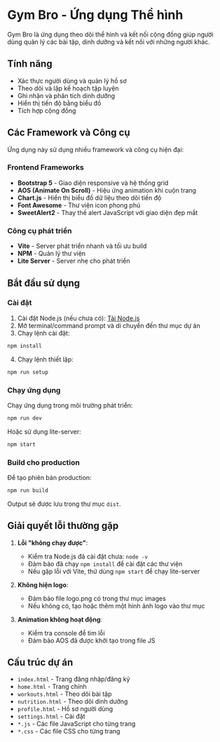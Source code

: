 # Gym Bro - Ứng dụng Thể hình

Gym Bro là ứng dụng theo dõi thể hình và kết nối cộng đồng giúp người dùng quản lý các bài tập, dinh dưỡng và kết nối với những người khác.

## Tính năng

- Xác thực người dùng và quản lý hồ sơ
- Theo dõi và lập kế hoạch tập luyện
- Ghi nhận và phân tích dinh dưỡng
- Hiển thị tiến độ bằng biểu đồ
- Tích hợp cộng đồng

## Các Framework và Công cụ

Ứng dụng này sử dụng nhiều framework và công cụ hiện đại:

### Frontend Frameworks

- **Bootstrap 5** - Giao diện responsive và hệ thống grid
- **AOS (Animate On Scroll)** - Hiệu ứng animation khi cuộn trang
- **Chart.js** - Hiển thị biểu đồ dữ liệu theo dõi tiến độ
- **Font Awesome** - Thư viện icon phong phú
- **SweetAlert2** - Thay thế alert JavaScript với giao diện đẹp mắt

### Công cụ phát triển

- **Vite** - Server phát triển nhanh và tối ưu build
- **NPM** - Quản lý thư viện
- **Lite Server** - Server nhẹ cho phát triển

## Bắt đầu sử dụng

### Cài đặt

1. Cài đặt Node.js (nếu chưa có): [Tải Node.js](https://nodejs.org/)
2. Mở terminal/command prompt và di chuyển đến thư mục dự án
3. Chạy lệnh cài đặt:

```bash
npm install
```

4. Chạy lệnh thiết lập:

```bash
npm run setup
```

### Chạy ứng dụng

Chạy ứng dụng trong môi trường phát triển:

```bash
npm run dev
```

Hoặc sử dụng lite-server:

```bash
npm start
```

### Build cho production

Để tạo phiên bản production:

```bash
npm run build
```

Output sẽ được lưu trong thư mục `dist`.

## Giải quyết lỗi thường gặp

1. **Lỗi "không chạy được"**:
   - Kiểm tra Node.js đã cài đặt chưa: `node -v`
   - Đảm bảo đã chạy `npm install` để cài đặt các thư viện
   - Nếu gặp lỗi với Vite, thử dùng `npm start` để chạy lite-server

2. **Không hiện logo**:
   - Đảm bảo file logo.png có trong thư mục images
   - Nếu không có, tạo hoặc thêm một hình ảnh logo vào thư mục

3. **Animation không hoạt động**:
   - Kiểm tra console để tìm lỗi
   - Đảm bảo AOS đã được khởi tạo trong file JS

## Cấu trúc dự án

- `index.html` - Trang đăng nhập/đăng ký
- `home.html` - Trang chính
- `workouts.html` - Theo dõi bài tập
- `nutrition.html` - Theo dõi dinh dưỡng
- `profile.html` - Hồ sơ người dùng
- `settings.html` - Cài đặt
- `*.js` - Các file JavaScript cho từng trang
- `*.css` - Các file CSS cho từng trang 